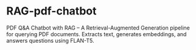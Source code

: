 # RAG-pdf-chatbot
PDF Q&amp;A Chatbot with RAG – A  Retrieval-Augmented Generation pipeline for querying PDF documents. Extracts text, generates embeddings, and answers questions using FLAN-T5. 

